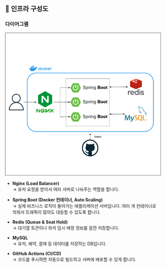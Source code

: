 ## 📡 인프라 구성도

### 다이어그램
![Infra Diagram](/docs/images/infra-diagram.png)

- **Nginx (Load Balancer)**  
  → 유저 요청을 받아서 여러 서버로 나눠주는 역할을 합니다.

- **Spring Boot (Docker 컨테이너, Auto Scaling)**  
  → 실제 비즈니스 로직이 돌아가는 애플리케이션 서버입니다. 여러 개 컨테이너로 띄워서 트래픽이 많아도 대응할 수 있도록 합니다.

- **Redis (Queue & Seat Hold)**  
  → 대기열 토큰이나 좌석 임시 배정 정보를 잠깐 저장합니다.

- **MySQL**  
  → 유저, 예약, 결제 등 데이터를 저장하는 DB입니다.  

- **GitHub Actions (CI/CD)**  
  → 코드를 푸시하면 자동으로 빌드하고 서버에 배포할 수 있게 합니다.
